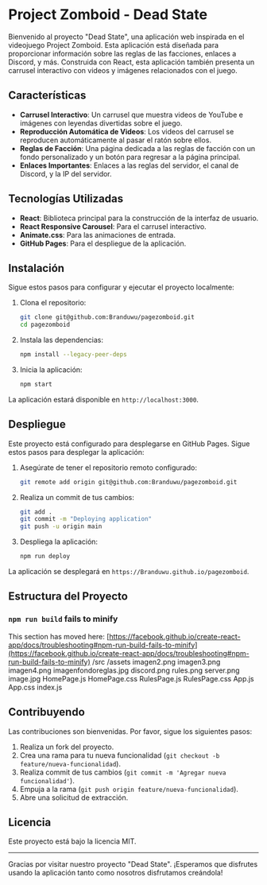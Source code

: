 # Project Zomboid - Dead State

Bienvenido al proyecto "Dead State", una aplicación web inspirada en el videojuego Project Zomboid. Esta aplicación está diseñada para proporcionar información sobre las reglas de las facciones, enlaces a Discord, y más. Construida con React, esta aplicación también presenta un carrusel interactivo con videos y imágenes relacionados con el juego.

## Características

- **Carrusel Interactivo**: Un carrusel que muestra videos de YouTube e imágenes con leyendas divertidas sobre el juego.
- **Reproducción Automática de Videos**: Los videos del carrusel se reproducen automáticamente al pasar el ratón sobre ellos.
- **Reglas de Facción**: Una página dedicada a las reglas de facción con un fondo personalizado y un botón para regresar a la página principal.
- **Enlaces Importantes**: Enlaces a las reglas del servidor, el canal de Discord, y la IP del servidor.

## Tecnologías Utilizadas

- **React**: Biblioteca principal para la construcción de la interfaz de usuario.
- **React Responsive Carousel**: Para el carrusel interactivo.
- **Animate.css**: Para las animaciones de entrada.
- **GitHub Pages**: Para el despliegue de la aplicación.

## Instalación

Sigue estos pasos para configurar y ejecutar el proyecto localmente:

1. Clona el repositorio:
    ```bash
    git clone git@github.com:Branduwu/pagezomboid.git
    cd pagezomboid
    ```

2. Instala las dependencias:
    ```bash
    npm install --legacy-peer-deps
    ```

3. Inicia la aplicación:
    ```bash
    npm start
    ```

La aplicación estará disponible en `http://localhost:3000`.

## Despliegue

Este proyecto está configurado para desplegarse en GitHub Pages. Sigue estos pasos para desplegar la aplicación:

1. Asegúrate de tener el repositorio remoto configurado:
    ```bash
    git remote add origin git@github.com:Branduwu/pagezomboid.git
    ```

2. Realiza un commit de tus cambios:
    ```bash
    git add .
    git commit -m "Deploying application"
    git push -u origin main
    ```

3. Despliega la aplicación:
    ```bash
    npm run deploy
    ```

La aplicación se desplegará en `https://Branduwu.github.io/pagezomboid`.

## Estructura del Proyecto


### `npm run build` fails to minify

This section has moved here: [https://facebook.github.io/create-react-app/docs/troubleshooting#npm-run-build-fails-to-minify](https://facebook.github.io/create-react-app/docs/troubleshooting#npm-run-build-fails-to-minify) /src
/assets
imagen2.png
imagen3.png
imagen4.png
imagenfondoreglas.jpg
discord.png
rules.png
server.png
image.jpg
HomePage.js
HomePage.css
RulesPage.js
RulesPage.css
App.js
App.css
index.js


## Contribuyendo

Las contribuciones son bienvenidas. Por favor, sigue los siguientes pasos:

1. Realiza un fork del proyecto.
2. Crea una rama para tu nueva funcionalidad (`git checkout -b feature/nueva-funcionalidad`).
3. Realiza commit de tus cambios (`git commit -m 'Agregar nueva funcionalidad'`).
4. Empuja a la rama (`git push origin feature/nueva-funcionalidad`).
5. Abre una solicitud de extracción.

## Licencia

Este proyecto está bajo la licencia MIT.

---

Gracias por visitar nuestro proyecto "Dead State". ¡Esperamos que disfrutes usando la aplicación tanto como nosotros disfrutamos creándola!

